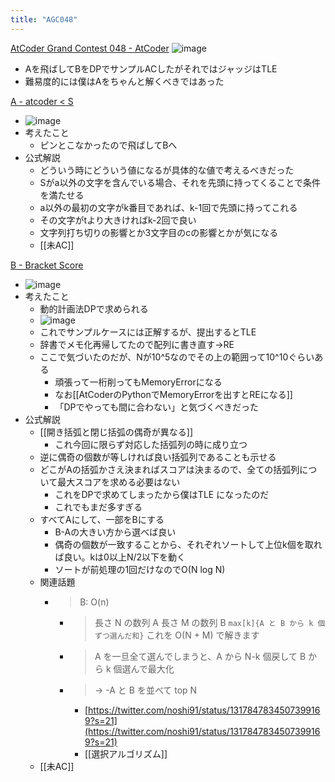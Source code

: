 ```yaml
---
title: "AGC048"
---
```


[AtCoder Grand Contest 048 - AtCoder](https://atcoder.jp/contests/agc048)
![image](https://gyazo.com/ce6dff57ab5fe086ab68116bb814689f/thumb/1000)
- Aを飛ばしてBをDPでサンプルACしたがそれではジャッジはTLE
- 難易度的には僕はAをちゃんと解くべきではあった

[A - atcoder < S](https://atcoder.jp/contests/agc048/tasks/agc048_a)
- ![image](https://gyazo.com/6da41ff4d9ba41609484bc422229e4b7/thumb/1000)
- 考えたこと
    - ピンとこなかったので飛ばしてBへ
- 公式解説
    - どういう時にどういう値になるが具体的な値で考えるべきだった
    - Sがa以外の文字を含んでいる場合、それを先頭に持ってくることで条件を満たせる
    - a以外の最初の文字がk番目であれば、k-1回で先頭に持ってこれる
    - その文字がtより大きければk-2回で良い
    - 文字列打ち切りの影響とか3文字目のcの影響とかが気になる
    - [[未AC]]

[B - Bracket Score](https://atcoder.jp/contests/agc048/tasks/agc048_b)
- ![image](https://gyazo.com/f420b862d8e8992897072307e294b328/thumb/1000)
- 考えたこと
    - 動的計画法DPで求められる
    - ![image](https://gyazo.com/115398bbb2f4da118bbdd41f6f46434d/thumb/1000)
    - これでサンプルケースには正解するが、提出するとTLE
    - 辞書でメモ化再帰してたので配列に書き直す→RE
    - ここで気づいたのだが、Nが10^5なのでその上の範囲って10^10ぐらいある
        - 頑張って一桁削ってもMemoryErrorになる
        - なお[[AtCoderのPythonでMemoryErrorを出すとREになる]]
        - 「DPでやっても間に合わない」と気づくべきだった
- 公式解説
    - [[開き括弧と閉じ括弧の偶奇が異なる]]
        - これ今回に限らず対応した括弧列の時に成り立つ
    - 逆に偶奇の個数が等しければ良い括弧列であることも示せる
    - どこがAの括弧かさえ決まればスコアは決まるので、全ての括弧列について最大スコアを求める必要はない
        - これをDPで求めてしまったから僕はTLE になったのだ
        - これでもまだ多すぎる
    - すべてAにして、一部をBにする
        - B-Aの大きい方から選べば良い
        - 偶奇の個数が一致することから、それぞれソートして上位k個を取れば良い。kは0以上N/2以下を動く
        - ソートが前処理の1回だけなのでO(N log N)
    - 関連話題
        - > B: O(n)
            - > 長さ N の数列 A 長さ M の数列 B `max[k]{A と B から k 個ずつ選んだ和}` これを O(N + M) で解きます
            - >  A を一旦全て選んでしまうと、A から N-k 個戻して B から k 個選んで最大化
            - >  → -A と B を並べて top N
                - [https://twitter.com/noshi91/status/1317847834507399169?s=21](https://twitter.com/noshi91/status/1317847834507399169?s=21)
                - [[選択アルゴリズム]]
    - [[未AC]]
